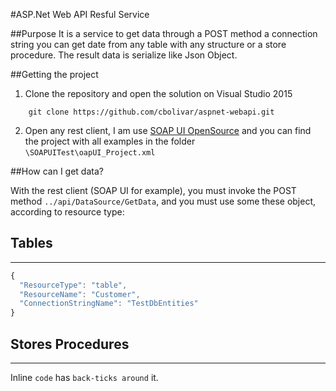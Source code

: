 #ASP.Net Web API Resful Service

##Purpose
It is a service to get data through a POST method a connection string you can get date from any table with any structure or a store procedure. The result data is serialize like Json Object.

##Getting the project

1. Clone the repository and open the solution on Visual Studio 2015
```git
    git clone https://github.com/cbolivar/aspnet-webapi.git
``` 
2. Open any rest client, I am use [SOAP UI OpenSource](https://www.soapui.org/downloads/soapui.html) and you can find the project with all examples in the folder `\SOAPUITest\oapUI_Project.xml`

##How can I get data?

With the rest client (SOAP UI for example), you must invoke the POST method `../api/DataSource/GetData`, and you must use some these object, according to resource type:

## Tables ##
---
```javascript
{
  "ResourceType": "table",
  "ResourceName": "Customer",
  "ConnectionStringName": "TestDbEntities"
}
```




## Stores Procedures ###
---




Inline `code` has `back-ticks around` it.